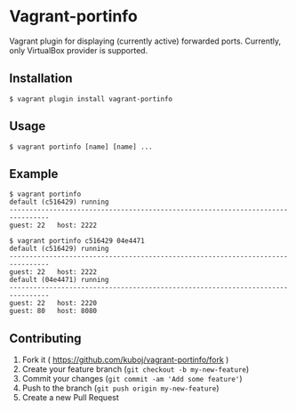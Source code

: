 # Vagrant-portinfo

Vagrant plugin for displaying (currently active) forwarded ports. Currently, only VirtualBox provider is supported.

## Installation

```
$ vagrant plugin install vagrant-portinfo
```

## Usage

```
$ vagrant portinfo [name] [name] ...
```

## Example

```
$ vagrant portinfo
default (c516429) running
--------------------------------------------------------------------------------
guest: 22	host: 2222
```

```
$ vagrant portinfo c516429 04e4471
default (c516429) running
--------------------------------------------------------------------------------
guest: 22	host: 2222
default (04e4471) running
--------------------------------------------------------------------------------
guest: 22	host: 2220
guest: 80	host: 8080
```

## Contributing

1. Fork it ( https://github.com/kuboj/vagrant-portinfo/fork )
2. Create your feature branch (`git checkout -b my-new-feature`)
3. Commit your changes (`git commit -am 'Add some feature'`)
4. Push to the branch (`git push origin my-new-feature`)
5. Create a new Pull Request
